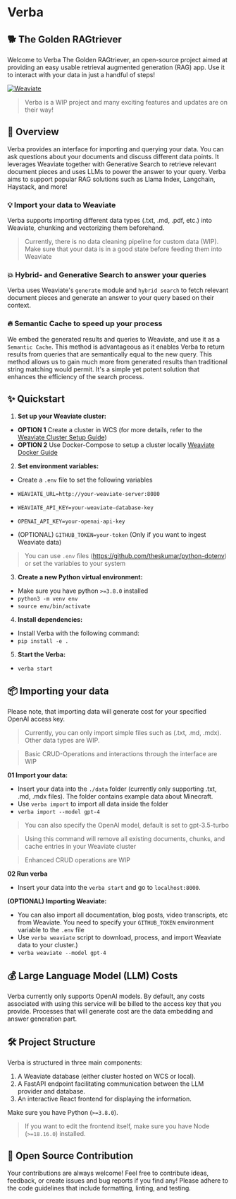 # Verba 
## 🐕 The Golden RAGtriever

Welcome to Verba The Golden RAGtriever, an open-source project aimed at providing an easy usable retrieval augmented generation (RAG) app. Use it to interact with your data in just a handful of steps!

[![Weaviate](https://img.shields.io/static/v1?label=powered%20by&message=Weaviate%20%E2%9D%A4&color=green&style=flat-square)](https://weaviate.io/) 

> Verba is a WIP project and many exciting features and updates are on their way!

## 🎯 Overview

Verba provides an interface for importing and querying your data. You can ask questions about your documents and discuss different data points.
It leverages Weaviate together with Generative Search to retrieve relevant document pieces and uses LLMs to power the answer to your query. Verba aims to support popular RAG solutions such as Llama Index, Langchain, Haystack, and more!

### 💡 Import your data to Weaviate

Verba supports importing different data types (.txt, .md, .pdf, etc.) into Weaviate, chunking and vectorizing them beforehand.

> Currently, there is no data cleaning pipeline for custom data (WIP). Make sure that your data is in a good state before feeding them into Weaviate

### 💥 Hybrid- and Generative Search to answer your queries 

Verba uses Weaviate's `generate` module and `hybrid search` to fetch relevant document pieces and generate an answer to your query based on their context. 

### 🔥 Semantic Cache to speed up your process

We embed the generated results and queries to Weaviate, and use it as a `Semantic Cache`.
This method is advantageous as it enables Verba to return results from queries that are semantically equal to the new query. This method allows us to gain much more from generated results than traditional string matching would permit. It's a simple yet potent solution that enhances the efficiency of the search process.

## ✨ Quickstart

1. **Set up your Weaviate cluster:**
- **OPTION 1** Create a cluster in WCS (for more details, refer to the [Weaviate Cluster Setup Guide](https://weaviate.io/developers/wcs/guides/create-instance))
- **OPTION 2** Use Docker-Compose to setup a cluster locally [Weaviate Docker Guide](https://weaviate.io/developers/weaviate/installation/docker-compose)

2. **Set environment variables:**
- Create a `.env` file to set the following variables

- ```WEAVIATE_URL=http://your-weaviate-server:8080```
- ```WEAVIATE_API_KEY=your-weaviate-database-key```
- ```OPENAI_API_KEY=your-openai-api-key```
- (OPTIONAL) ```GITHUB_TOKEN=your-token``` (Only if you want to ingest Weaviate data)
> You can use `.env` files (https://github.com/theskumar/python-dotenv) or set the variables to your system

3. **Create a new Python virtual environment:**
- Make sure you have python `>=3.8.0` installed
- ```python3 -m venv env```
- ```source env/bin/activate```

4. **Install dependencies:**
- Install Verba with the following command:
- ```pip install -e .```

5. **Start the Verba:**
- ```verba start```


## 📦 Importing your data

Please note, that importing data will generate cost for your specified OpenAI access key.
> Currently, you can only import simple files such as (.txt, .md, .mdx). Other data types are WIP.

> Basic CRUD-Operations and interactions through the interface are WIP

**01 Import your data:**
- Insert your data into the `./data` folder (currently only supporting .txt, .md, .mdx files). The folder contains example data about Minecraft.
- Use `verba import` to import all data inside the folder
- `verba import --model gpt-4` 
> You can also specify the OpenAI model, default is set to gpt-3.5-turbo

> Using this command will remove all existing documents, chunks, and cache entries in your Weaviate cluster

> Enhanced CRUD operations are WIP

**02 Run verba**
- Insert your data into the `verba start` and go to `localhost:8000`.


**(OPTIONAL) Importing Weaviate:**
- You can also import all documentation, blog posts, video transcripts, etc from Weaviate. You need to specify your `GITHUB_TOKEN` environment variable to the `.env` file
- Use `verba weaviate` script to download, process, and import Weaviate data to your cluster.)
- `verba weaviate --model gpt-4`

## 💰 Large Language Model (LLM) Costs

Verba currently only supports OpenAI models. By default, any costs associated with using this service will be billed to the access key that you provide. Processes that will generate cost are the data embedding and answer generation part.

## 🛠️ Project Structure

Verba is structured in three main components:

1. A Weaviate database (either cluster hosted on WCS or local).
2. A FastAPI endpoint facilitating communication between the LLM provider and database.
3. An interactive React frontend for displaying the information.

Make sure you have Python (`>=3.8.0`).

> If you want to edit the frontend itself, make sure you have Node (`>=18.16.0`) installed.

## 💖 Open Source Contribution

Your contributions are always welcome! Feel free to contribute ideas, feedback, or create issues and bug reports if you find any! Please adhere to the code guidelines that include formatting, linting, and testing.
